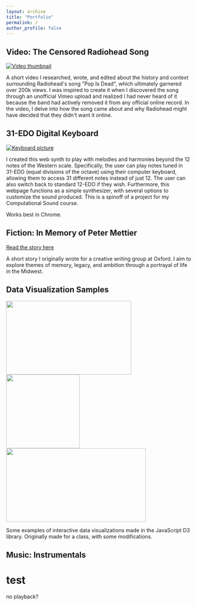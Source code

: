 ```yaml
---
layout: archive
title: "Portfolio"
permalink: /
author_profile: false
---
```


## Video: The Censored Radiohead Song
[![Video thumbnail](https://img.youtube.com/vi/gQxfdacPpgo/0.jpg)](https://www.youtube.com/watch?v=gQxfdacPpgo "Watch the video")

A short video I researched, wrote, and edited about the history and context surrounding Radiohead's song "Pop Is Dead", which ultimately garnered over 200k views. I was inspired to create it when I discovered the song through an unofficial Vimeo upload and realized I had never heard of it because the band had actively removed it from any official online record. In the video, I delve into how the song came about and why Radiohead might have decided that they didn't want it online.

## 31-EDO Digital Keyboard
[![Keyboard picture](https://williamyzhang.github.io/keyboard/31edo-keyboard.jpg)](https://williamyzhang.github.io/keyboard/ "Try out the keyboard")

I created this web synth to play with melodies and harmonies beyond the 12 notes of the Western scale. Specifically, the user can play notes tuned in 31-EDO (equal divisions of the octave) using their computer keyboard, allowing them to access 31 different notes instead of just 12. The user can also switch back to standard 12-EDO if they wish. Furthermore, this webpage functions as a simple synthesizer, with several options to customize the sound produced.
This is a spinoff of a project for my Computational Sound course.

Works best in Chrome.

## Fiction: In Memory of Peter Mettier
[Read the story here](https://williamyzhang.github.io/portfolio/files/in-memory-of-peter-mettier.pdf)

A short story I originally wrote for a creative writing group at Oxford. I aim to explore themes of memory, legacy, and ambition through a portrayal of life in the Midwest.

## Data Visualization Samples
<p><a href="https://williamyzhang.github.io/datavis/cars/"><img src=https://williamyzhang.github.io/images/datavis-preview.png width="340" height="200"></a>
<a href="https://williamyzhang.github.io/datavis/pop-density/"><img src=https://williamyzhang.github.io/images/datavis-preview2.png width="200" height="200"></a>
<a href="https://williamyzhang.github.io/datavis/wonders/"><img src=https://williamyzhang.github.io/images/datavis-preview3.png width="380" height="200"></a></p>

Some examples of interactive data visualizations made in the JavaScript D3 library. Originally made for a class, with some modifications.

## Music: Instrumentals
<h1>test</h1>
<audio  id="dog days are over" preload="audio" src="../files/dog-days.wav"></audio>
no playback?

